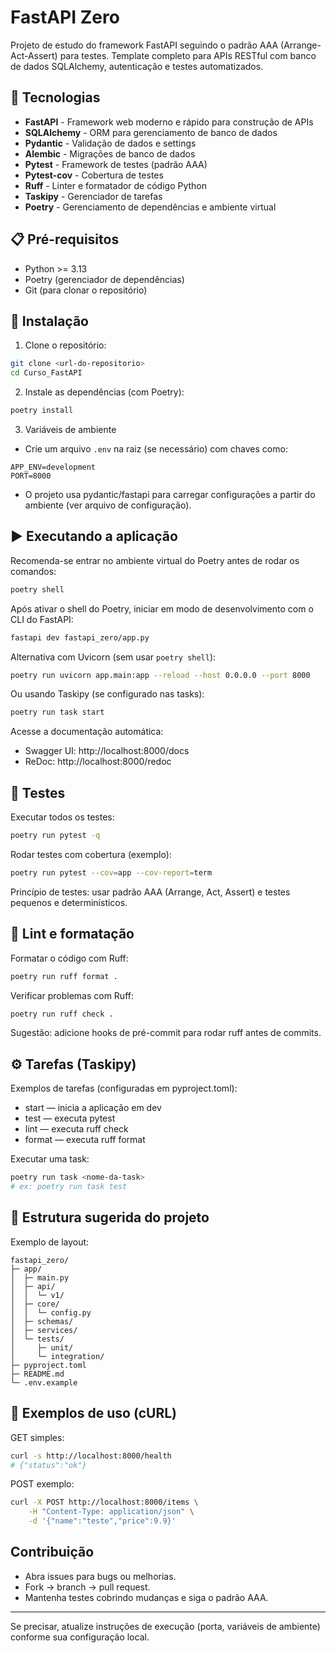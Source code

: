 # FastAPI Zero

Projeto de estudo do framework FastAPI seguindo o padrão AAA (Arrange-Act-Assert) para testes. Template completo para APIs RESTful com banco de dados SQLAlchemy, autenticação e testes automatizados.

## 🚀 Tecnologias

- **FastAPI** - Framework web moderno e rápido para construção de APIs
- **SQLAlchemy** - ORM para gerenciamento de banco de dados
- **Pydantic** - Validação de dados e settings
- **Alembic** - Migrações de banco de dados
- **Pytest** - Framework de testes (padrão AAA)
- **Pytest-cov** - Cobertura de testes
- **Ruff** - Linter e formatador de código Python
- **Taskipy** - Gerenciador de tarefas
- **Poetry** - Gerenciamento de dependências e ambiente virtual

## 📋 Pré-requisitos

- Python >= 3.13
- Poetry (gerenciador de dependências)
- Git (para clonar o repositório)

## 🔧 Instalação

1. Clone o repositório:
```bash
git clone <url-do-repositorio>
cd Curso_FastAPI
```

2. Instale as dependências (com Poetry):
```bash
poetry install
```

3. Variáveis de ambiente
- Crie um arquivo `.env` na raiz (se necessário) com chaves como:
```
APP_ENV=development
PORT=8000
```
- O projeto usa pydantic/fastapi para carregar configurações a partir do ambiente (ver arquivo de configuração).

## ▶️ Executando a aplicação

Recomenda-se entrar no ambiente virtual do Poetry antes de rodar os comandos:
```bash
poetry shell
```

Após ativar o shell do Poetry, iniciar em modo de desenvolvimento com o CLI do FastAPI:
```bash
fastapi dev fastapi_zero/app.py
```

Alternativa com Uvicorn (sem usar `poetry shell`):
```bash
poetry run uvicorn app.main:app --reload --host 0.0.0.0 --port 8000
```

Ou usando Taskipy (se configurado nas tasks):
```bash
poetry run task start
```

Acesse a documentação automática:
- Swagger UI: http://localhost:8000/docs
- ReDoc: http://localhost:8000/redoc

## 🧪 Testes

Executar todos os testes:
```bash
poetry run pytest -q
```

Rodar testes com cobertura (exemplo):
```bash
poetry run pytest --cov=app --cov-report=term
```

Princípio de testes: usar padrão AAA (Arrange, Act, Assert) e testes pequenos e determinísticos.

## 🧹 Lint e formatação

Formatar o código com Ruff:
```bash
poetry run ruff format .
```

Verificar problemas com Ruff:
```bash
poetry run ruff check .
```

Sugestão: adicione hooks de pré-commit para rodar ruff antes de commits.

## ⚙️ Tarefas (Taskipy)

Exemplos de tarefas (configuradas em pyproject.toml):
- start — inicia a aplicação em dev
- test — executa pytest
- lint — executa ruff check
- format — executa ruff format

Executar uma task:
```bash
poetry run task <nome-da-task>
# ex: poetry run task test
```

## 📁 Estrutura sugerida do projeto

Exemplo de layout:
```
fastapi_zero/
├─ app/
│  ├─ main.py
│  ├─ api/
│  │  └─ v1/
│  ├─ core/
│  │  └─ config.py
│  ├─ schemas/
│  ├─ services/
│  └─ tests/
│     ├─ unit/
│     └─ integration/
├─ pyproject.toml
├─ README.md
└─ .env.example
```

## 🔎 Exemplos de uso (cURL)

GET simples:
```bash
curl -s http://localhost:8000/health
# {"status":"ok"}
```

POST exemplo:
```bash
curl -X POST http://localhost:8000/items \
    -H "Content-Type: application/json" \
    -d '{"name":"teste","price":9.9}'
```

## Contribuição

- Abra issues para bugs ou melhorias.
- Fork -> branch -> pull request.
- Mantenha testes cobrindo mudanças e siga o padrão AAA.

---

Se precisar, atualize instruções de execução (porta, variáveis de ambiente) conforme sua configuração local.